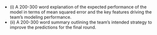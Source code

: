 - (i) A 200-300 word explanation of the expected performance of the model in terms of mean
squared error and the key features driving the team’s modeling performance.
- (ii) A 200-300 word summary outlining the team’s intended strategy to improve the predictions
for the final round.

